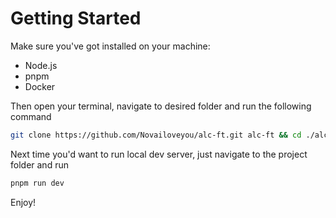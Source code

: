 # Getting Started

Make sure you've got installed on your machine:

- Node.js
- pnpm
- Docker

Then open your terminal, navigate to desired folder and run the following command

```bash
git clone https://github.com/Novailoveyou/alc-ft.git alc-ft && cd ./alc-ft/innovapure.tube && pnpm run dev
```

Next time you'd want to run local dev server, just navigate to the project folder and run

```bash
pnpm run dev
```

Enjoy!

